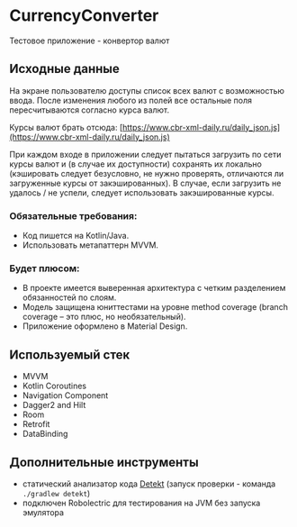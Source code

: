 # CurrencyConverter
Тестовое приложение - конвертор валют

## Исходные данные
На экране пользователю доступы список всех валют с возможностью ввода. 
После изменения любого из полей все остальные поля пересчитываются согласно курса валют.

Курсы валют брать отсюда: [https://www.cbr-xml-daily.ru/daily_json.js](https://www.cbr-xml-daily.ru/daily_json.js)

При каждом входе в приложении следует пытаться загрузить по сети курсы валют и
(в случае их доступности) сохранять их локально (кэшировать следует безусловно,
не нужно проверять, отличаются ли загруженные курсы от закэшированных).
В случае, если загрузить не удалось / не успели, следует использовать
закэшированные курсы.
### Обязательные требования:
- Код пишется на Kotlin/Java.
- Использовать мета­паттерн MVVM.

### Будет плюсом:
- В проекте имеется выверенная архитектура с четким разделением
обязанностей по слоям.
- Модель защищена юнит­тестами на уровне method coverage (branch coverage
– это плюс, но необязательный).
- Приложение оформлено в Material Design.

## Используемый стек
- MVVM
- Kotlin Coroutines
- Navigation Component
- Dagger2 and Hilt
- Room
- Retrofit
- DataBinding

## Дополнительные инструменты
- статический анализатор кода [Detekt](https://github.com/detekt/detekt) (запуск проверки - команда `./gradlew detekt`)
- подключен Robolectric для тестирования на JVM без запуска эмулятора